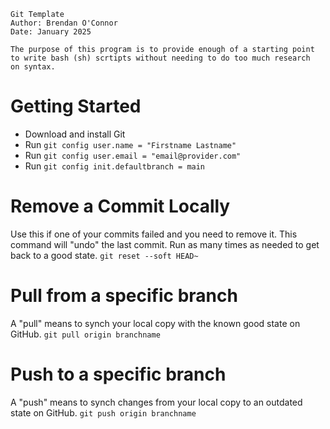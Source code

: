 ```
Git Template
Author: Brendan O'Connor 
Date: January 2025

The purpose of this program is to provide enough of a starting point 
to write bash (sh) scrtipts without needing to do too much research
on syntax.
``` 

# Getting Started
- Download and install Git 
- Run `git config user.name = "Firstname Lastname"`
- Run `git config user.email = "email@provider.com"`
- Run `git config init.defaultbranch = main`

# Remove a Commit Locally
Use this if one of your commits failed and you need to remove it. This command will "undo" the last commit. Run as many times as needed to get back to a good state. 
`git reset --soft HEAD~`

# Pull from a specific branch
A "pull" means to synch your local copy with the known good state on GitHub. 
`git pull origin branchname`

# Push to a specific branch
A "push" means to synch changes from your local copy to an outdated state on GitHub.
`git push origin branchname`